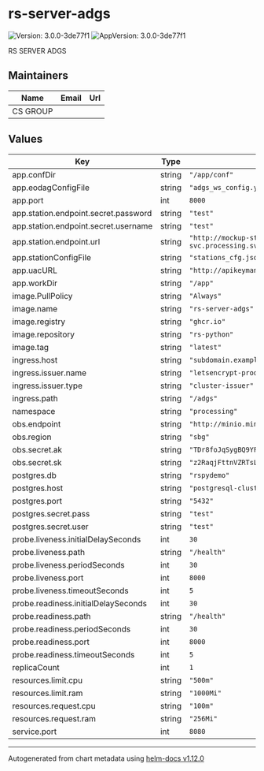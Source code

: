 # rs-server-adgs

![Version: 3.0.0-3de77f1](https://img.shields.io/badge/Version-3.0.0--3de77f1-informational?style=flat-square) ![AppVersion: 3.0.0-3de77f1](https://img.shields.io/badge/AppVersion-3.0.0--3de77f1-informational?style=flat-square)

RS SERVER ADGS

## Maintainers

| Name | Email | Url |
| ---- | ------ | --- |
| CS GROUP |  |  |

## Values

| Key | Type | Default | Description |
|-----|------|---------|-------------|
| app.confDir | string | `"/app/conf"` |  |
| app.eodagConfigFile | string | `"adgs_ws_config.yaml"` |  |
| app.port | int | `8000` |  |
| app.station.endpoint.secret.password | string | `"test"` |  |
| app.station.endpoint.secret.username | string | `"test"` |  |
| app.station.endpoint.url | string | `"http://mockup-station-adgs-svc.processing.svc.cluster.local:8080/Products"` |  |
| app.stationConfigFile | string | `"stations_cfg.json"` |  |
| app.uacURL | string | `"http://apikeymanager.processing.svc.cluster.local:8000/check/api_key"` |  |
| app.workDir | string | `"/app"` |  |
| image.PullPolicy | string | `"Always"` |  |
| image.name | string | `"rs-server-adgs"` |  |
| image.registry | string | `"ghcr.io"` |  |
| image.repository | string | `"rs-python"` |  |
| image.tag | string | `"latest"` |  |
| ingress.host | string | `"subdomain.example.com"` |  |
| ingress.issuer.name | string | `"letsencrypt-prod"` |  |
| ingress.issuer.type | string | `"cluster-issuer"` |  |
| ingress.path | string | `"/adgs"` |  |
| namespace | string | `"processing"` |  |
| obs.endpoint | string | `"http://minio.minio.svc.cluster.local:9000"` |  |
| obs.region | string | `"sbg"` |  |
| obs.secret.ak | string | `"TDr8foJqSygBQ9YFmWDy"` |  |
| obs.secret.sk | string | `"z2RaqjFttnVZRTsLLqmy4PE6PzJOKzPsE47alDBs"` |  |
| postgres.db | string | `"rspydemo"` |  |
| postgres.host | string | `"postgresql-cluster-rw.database.svc.cluster.local"` |  |
| postgres.port | string | `"5432"` |  |
| postgres.secret.pass | string | `"test"` |  |
| postgres.secret.user | string | `"test"` |  |
| probe.liveness.initialDelaySeconds | int | `30` |  |
| probe.liveness.path | string | `"/health"` |  |
| probe.liveness.periodSeconds | int | `30` |  |
| probe.liveness.port | int | `8000` |  |
| probe.liveness.timeoutSeconds | int | `5` |  |
| probe.readiness.initialDelaySeconds | int | `30` |  |
| probe.readiness.path | string | `"/health"` |  |
| probe.readiness.periodSeconds | int | `30` |  |
| probe.readiness.port | int | `8000` |  |
| probe.readiness.timeoutSeconds | int | `5` |  |
| replicaCount | int | `1` |  |
| resources.limit.cpu | string | `"500m"` |  |
| resources.limit.ram | string | `"1000Mi"` |  |
| resources.request.cpu | string | `"100m"` |  |
| resources.request.ram | string | `"256Mi"` |  |
| service.port | int | `8080` |  |

----------------------------------------------
Autogenerated from chart metadata using [helm-docs v1.12.0](https://github.com/norwoodj/helm-docs/releases/v1.12.0)

